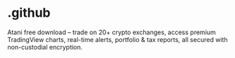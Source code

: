 # .github
Atani free download – trade on 20+ crypto exchanges, access premium TradingView charts, real-time alerts, portfolio &amp; tax reports, all secured with non-custodial encryption.

